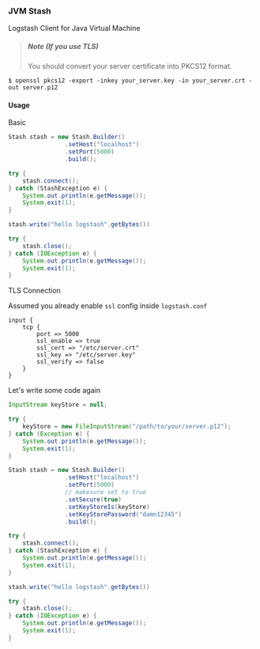 ### JVM Stash
Logstash Client for Java Virtual Machine

>##### Note (If you use TLS)
> You should convert your server certificate into PKCS12 format.

```shell
$ openssl pkcs12 -export -inkey your_server.key -in your_server.crt -out server.p12
```

#### Usage

Basic
```java
Stash stash = new Stash.Builder()
                .setHost("localhost")
                .setPort(5000)
                .build();

try {
    stash.connect();
} catch (StashException e) {
    System.out.println(e.getMessage());
    System.exit(1);
}

stash.write("hello logstash".getBytes())

try {
    stash.close();
} catch (IOException e) {
    System.out.println(e.getMessage());
    System.exit(1);
}
```

TLS Connection

Assumed you already enable `ssl` config inside `logstash.conf`
```config
input {
	tcp {
		port => 5000
		ssl_enable => true
		ssl_cert => "/etc/server.crt"
		ssl_key => "/etc/server.key"
		ssl_verify => false
	}
}
```

Let's write some code again
```java
InputStream keyStore = null;

try {
    keyStore = new FileInputStream("/path/to/your/server.p12");
} catch (Exception e) {
    System.out.println(e.getMessage());
    System.exit(1);
}

Stash stash = new Stash.Builder()
                .setHost("localhost")
                .setPort(5000)
                // makesure set to true
                .setSecure(true)
                .setKeyStoreIs(keyStore)
                .setKeyStorePassword("damn12345")
                .build();

try {
    stash.connect();
} catch (StashException e) {
    System.out.println(e.getMessage());
    System.exit(1);
}

stash.write("hello logstash".getBytes())

try {
    stash.close();
} catch (IOException e) {
    System.out.println(e.getMessage());
    System.exit(1);
}
```